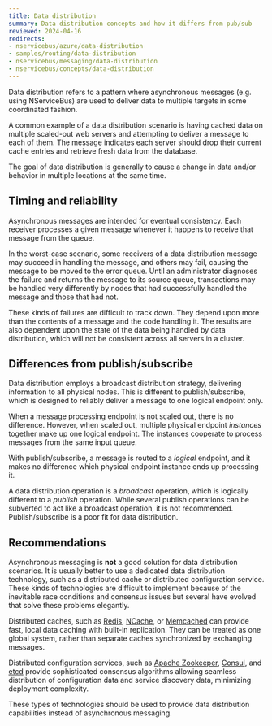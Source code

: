 ```yaml
---
title: Data distribution
summary: Data distribution concepts and how it differs from pub/sub
reviewed: 2024-04-16
redirects:
- nservicebus/azure/data-distribution
- samples/routing/data-distribution
- nservicebus/messaging/data-distribution
- nservicebus/concepts/data-distribution
---
```


Data distribution refers to a pattern where asynchronous messages (e.g. using NServiceBus) are used to deliver data to multiple targets in some coordinated fashion.

A common example of a data distribution scenario is having cached data on multiple scaled-out web servers and attempting to deliver a message to each of them. The message indicates each server should drop their current cache entries and retrieve fresh data from the database.

The goal of data distribution is generally to cause a change in data and/or behavior in multiple locations at the same time.

## Timing and reliability

Asynchronous messages are intended for eventual consistency. Each receiver processes a given message whenever it happens to receive that message from the queue.

In the worst-case scenario, some receivers of a data distribution message may succeed in handling the message, and others may fail, causing the message to be moved to the error queue. Until an administrator diagnoses the failure and returns the message to its source queue, transactions may be handled very differently by nodes that had successfully handled the message and those that had not.

These kinds of failures are difficult to track down. They depend upon more than the contents of a message and the code handling it. The results are also dependent upon the state of the data being handled by data distribution, which will not be consistent across all servers in a cluster.

## Differences from publish/subscribe

Data distribution employs a broadcast distribution strategy, delivering information to all physical nodes. This is different to publish/subscribe, which is designed to reliably deliver a message to one logical endpoint only.

When a message processing endpoint is not scaled out, there is no difference. However, when scaled out, multiple physical endpoint _instances_ together make up one logical endpoint. The instances cooperate to process messages from the same input queue.

With publish/subscribe, a message is routed to a _logical_ endpoint, and it makes no difference which physical endpoint instance ends up processing it.

A data distribution operation is a _broadcast_ operation, which is logically different to a _publish_ operation. While several publish operations can be subverted to act like a broadcast operation, it is not recommended. Publish/subscribe is a poor fit for data distribution.

## Recommendations

Asynchronous messaging is **not** a good solution for data distribution scenarios. It is usually better to use a dedicated data distribution technology, such as a distributed cache or distributed configuration service. These kinds of technologies are difficult to implement because of the inevitable race conditions and consensus issues but several have evolved that solve these problems elegantly.

Distributed caches, such as [Redis](https://redis.io/), [NCache](https://www.alachisoft.com/ncache/), or [Memcached](http://memcached.org/) can provide fast, local data caching with built-in replication. They can be treated as one global system, rather than separate caches synchronized by exchanging messages.

Distributed configuration services, such as [Apache Zookeeper](https://zookeeper.apache.org/), [Consul](https://www.consul.io/), and [etcd](https://etcd.io/) provide sophisticated consensus algorithms allowing seamless distribution of configuration data and service discovery data, minimizing deployment complexity.

These types of technologies should be used to provide data distribution capabilities instead of asynchronous messaging.
